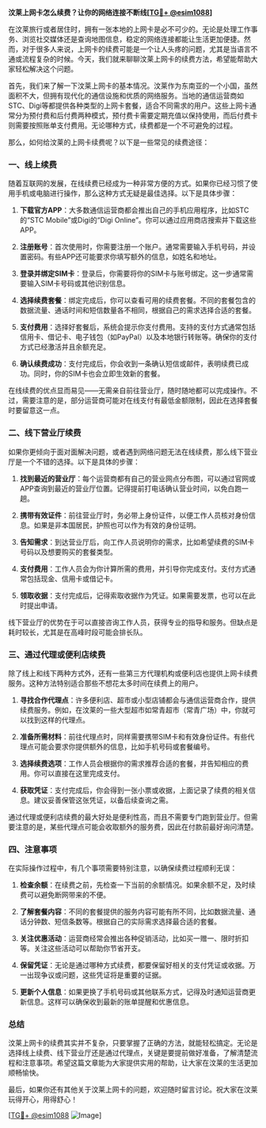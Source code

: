 **汶莱上网卡怎么续费？让你的网络连接不断线[[TG💪+ @esim1088](https://t.me/s/esim1088)]**

在汶莱旅行或者居住时，拥有一张本地的上网卡是必不可少的。无论是处理工作事务、浏览社交媒体还是查询地图信息，稳定的网络连接都能让生活更加便捷。然而，对于很多人来说，上网卡的续费可能是一个让人头疼的问题，尤其是当语言不通或流程复杂的时候。今天，我们就来聊聊汶莱上网卡的续费方法，希望能帮助大家轻松解决这个问题。

首先，我们来了解一下汶莱上网卡的基本情况。汶莱作为东南亚的一个小国，虽然面积不大，但拥有现代化的通信设施和优质的网络服务。当地的通信运营商如STC、Digi等都提供各种类型的上网卡套餐，适合不同需求的用户。这些上网卡通常分为预付费和后付费两种模式，预付费卡需要定期充值以保持使用，而后付费卡则需要按照账单支付费用。无论哪种方式，续费都是一个不可避免的过程。

那么，如何给汶莱的上网卡续费呢？以下是一些常见的续费途径：

### 一、线上续费

随着互联网的发展，在线续费已经成为一种非常方便的方式。如果你已经习惯了使用手机或电脑进行操作，那么这种方式无疑是最佳选择。以下是具体步骤：

1. **下载官方APP**：大多数通信运营商都会推出自己的手机应用程序，比如STC的“STC Mobile”或Digi的“Digi Online”。你可以通过应用商店搜索并下载这些APP。
   
2. **注册账号**：首次使用时，你需要注册一个账户。通常需要输入手机号码，并设置密码。有些APP还可能要求你填写额外的信息，如姓名和地址。

3. **登录并绑定SIM卡**：登录后，你需要将你的SIM卡与账号绑定。这一步通常需要输入SIM卡号码或其他识别信息。

4. **选择续费套餐**：绑定完成后，你可以查看可用的续费套餐。不同的套餐包含的数据流量、通话时间和短信数量各不相同，根据自己的需求选择合适的套餐。

5. **支付费用**：选择好套餐后，系统会提示你支付费用。支持的支付方式通常包括信用卡、借记卡、电子钱包（如PayPal）以及本地银行转账等。确保你的支付方式已经激活并且余额充足。

6. **确认续费成功**：支付完成后，你会收到一条确认短信或邮件，表明续费已成功。同时，你的SIM卡也会立即生效新的套餐。

在线续费的优点显而易见——无需亲自前往营业厅，随时随地都可以完成操作。不过，需要注意的是，部分运营商可能对在线支付有最低金额限制，因此在选择套餐时要留意这一点。

### 二、线下营业厅续费

如果你更倾向于面对面解决问题，或者遇到网络问题无法在线续费，那么线下营业厅是一个不错的选择。以下是具体的步骤：

1. **找到最近的营业厅**：每个运营商都有自己的营业网点分布图，可以通过官网或APP查询到最近的营业厅位置。记得提前打电话确认营业时间，以免白跑一趟。

2. **携带有效证件**：前往营业厅时，务必带上身份证件，以便工作人员核对身份信息。如果是非本国居民，护照也可以作为有效的身份证明。

3. **告知需求**：到达营业厅后，向工作人员说明你的需求，比如希望续费的SIM卡号码以及想要购买的套餐类型。

4. **支付费用**：工作人员会为你计算所需的费用，并引导你完成支付。支付方式通常包括现金、信用卡或借记卡。

5. **领取收据**：支付完成后，记得索取收据作为凭证。如果需要发票，也可以在此时提出申请。

线下营业厅的优势在于可以直接咨询工作人员，获得专业的指导和服务。但缺点是耗时较长，尤其是在高峰时段可能会排长队。

### 三、通过代理或便利店续费

除了线上和线下两种方式外，还有一些第三方代理机构或便利店也提供上网卡续费服务。这种方法特别适合那些不想花太多时间在续费上的用户。

1. **寻找合作代理点**：许多便利店、超市或小型店铺都会与通信运营商合作，提供续费服务。例如，在汶莱的一些大型超市如常青超市（常青广场）中，你就可以找到这样的代理点。

2. **准备所需材料**：前往代理点时，同样需要携带SIM卡和有效身份证件。有些代理点可能会要求你提供额外的信息，比如手机号码或套餐编号。

3. **选择续费选项**：工作人员会根据你的需求推荐合适的套餐，并告知相应的费用。你可以直接在这里完成支付。

4. **获取凭证**：支付完成后，你会得到一张小票或收据，上面记录了续费的相关信息。建议妥善保管这张凭证，以备后续查询之需。

通过代理或便利店续费的最大好处是便利性高，而且不需要专门跑到营业厅。但需要注意的是，某些代理点可能会收取额外的服务费，因此在付款前最好询问清楚。

### 四、注意事项

在实际操作过程中，有几个事项需要特别注意，以确保续费过程顺利无误：

1. **检查余额**：在续费之前，先检查一下当前的余额情况。如果余额不足，及时续费可以避免断网带来的不便。

2. **了解套餐内容**：不同的套餐提供的服务内容可能有所不同，比如数据流量、通话分钟数、短信条数等。根据自己的实际需求选择最合适的套餐。

3. **关注优惠活动**：运营商经常会推出各种促销活动，比如买一赠一、限时折扣等。关注这些活动可以帮助你节省开支。

4. **保留凭证**：无论是通过哪种方式续费，都要保留好相关的支付凭证或收据。万一出现争议或问题，这些凭证将是重要的证据。

5. **更新个人信息**：如果更换了手机号码或其他联系方式，记得及时通知运营商更新信息。这样可以确保收到最新的账单提醒和优惠信息。

### 总结

汶莱上网卡的续费其实并不复杂，只要掌握了正确的方法，就能轻松搞定。无论是选择线上续费、线下营业厅还是通过代理点，关键是要提前做好准备，了解清楚流程和注意事项。希望这篇文章能为大家提供实用的帮助，让大家在汶莱的生活更加顺畅愉快。

最后，如果你还有其他关于汶莱上网卡的问题，欢迎随时留言讨论。祝大家在汶莱玩得开心，用得舒心！

[[TG💪+ @esim1088](https://t.me/s/esim1088) ![Image](https://i.postimg.cc/4NQfJmqS/Snipaste-2025-05-13-00-14-12.png)]